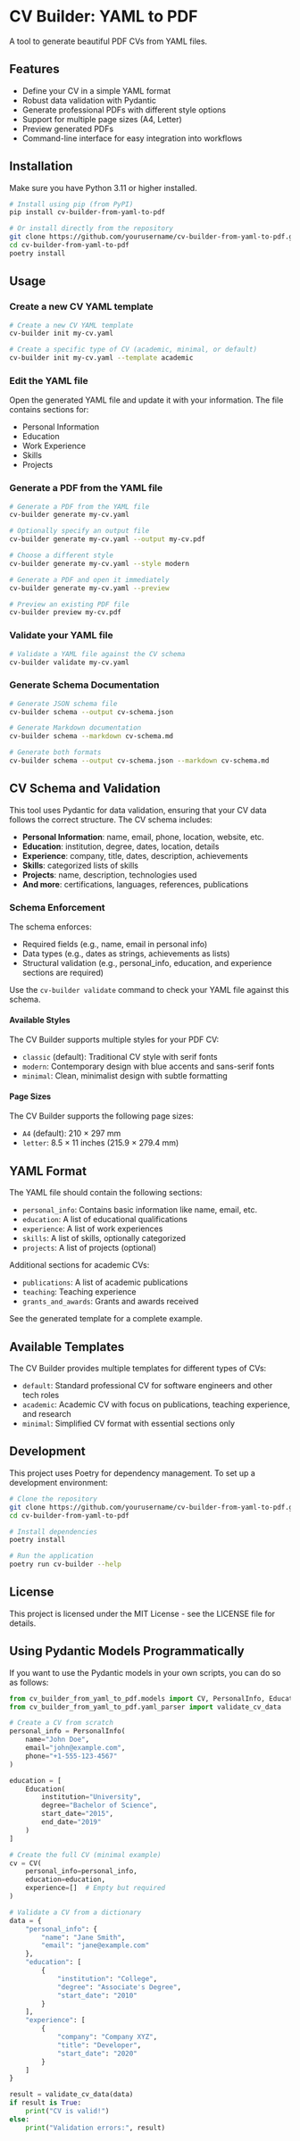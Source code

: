 # CV Builder: YAML to PDF

A tool to generate beautiful PDF CVs from YAML files.

## Features

- Define your CV in a simple YAML format
- Robust data validation with Pydantic
- Generate professional PDFs with different style options
- Support for multiple page sizes (A4, Letter)
- Preview generated PDFs
- Command-line interface for easy integration into workflows

## Installation

Make sure you have Python 3.11 or higher installed.

```bash
# Install using pip (from PyPI)
pip install cv-builder-from-yaml-to-pdf

# Or install directly from the repository
git clone https://github.com/yourusername/cv-builder-from-yaml-to-pdf.git
cd cv-builder-from-yaml-to-pdf
poetry install
```

## Usage

### Create a new CV YAML template

```bash
# Create a new CV YAML template
cv-builder init my-cv.yaml

# Create a specific type of CV (academic, minimal, or default)
cv-builder init my-cv.yaml --template academic
```

### Edit the YAML file

Open the generated YAML file and update it with your information. The file contains sections for:

- Personal Information
- Education
- Work Experience
- Skills
- Projects

### Generate a PDF from the YAML file

```bash
# Generate a PDF from the YAML file
cv-builder generate my-cv.yaml

# Optionally specify an output file
cv-builder generate my-cv.yaml --output my-cv.pdf

# Choose a different style
cv-builder generate my-cv.yaml --style modern

# Generate a PDF and open it immediately
cv-builder generate my-cv.yaml --preview

# Preview an existing PDF file
cv-builder preview my-cv.pdf
```

### Validate your YAML file

```bash
# Validate a YAML file against the CV schema
cv-builder validate my-cv.yaml
```

### Generate Schema Documentation

```bash
# Generate JSON schema file
cv-builder schema --output cv-schema.json

# Generate Markdown documentation
cv-builder schema --markdown cv-schema.md

# Generate both formats
cv-builder schema --output cv-schema.json --markdown cv-schema.md
```

## CV Schema and Validation

This tool uses Pydantic for data validation, ensuring that your CV data follows the correct structure. The CV schema includes:

- **Personal Information**: name, email, phone, location, website, etc.
- **Education**: institution, degree, dates, location, details
- **Experience**: company, title, dates, description, achievements
- **Skills**: categorized lists of skills
- **Projects**: name, description, technologies used
- **And more**: certifications, languages, references, publications

### Schema Enforcement

The schema enforces:
- Required fields (e.g., name, email in personal info)
- Data types (e.g., dates as strings, achievements as lists)
- Structural validation (e.g., personal_info, education, and experience sections are required)

Use the `cv-builder validate` command to check your YAML file against this schema.

#### Available Styles

The CV Builder supports multiple styles for your PDF CV:

- `classic` (default): Traditional CV style with serif fonts
- `modern`: Contemporary design with blue accents and sans-serif fonts
- `minimal`: Clean, minimalist design with subtle formatting

#### Page Sizes

The CV Builder supports the following page sizes:

- `A4` (default): 210 × 297 mm
- `letter`: 8.5 × 11 inches (215.9 × 279.4 mm)

## YAML Format

The YAML file should contain the following sections:

- `personal_info`: Contains basic information like name, email, etc.
- `education`: A list of educational qualifications
- `experience`: A list of work experiences
- `skills`: A list of skills, optionally categorized
- `projects`: A list of projects (optional)

Additional sections for academic CVs:
- `publications`: A list of academic publications
- `teaching`: Teaching experience
- `grants_and_awards`: Grants and awards received

See the generated template for a complete example.

## Available Templates

The CV Builder provides multiple templates for different types of CVs:

- `default`: Standard professional CV for software engineers and other tech roles
- `academic`: Academic CV with focus on publications, teaching experience, and research
- `minimal`: Simplified CV format with essential sections only

## Development

This project uses Poetry for dependency management. To set up a development environment:

```bash
# Clone the repository
git clone https://github.com/yourusername/cv-builder-from-yaml-to-pdf.git
cd cv-builder-from-yaml-to-pdf

# Install dependencies
poetry install

# Run the application
poetry run cv-builder --help
```

## License

This project is licensed under the MIT License - see the LICENSE file for details.

## Using Pydantic Models Programmatically

If you want to use the Pydantic models in your own scripts, you can do so as follows:

```python
from cv_builder_from_yaml_to_pdf.models import CV, PersonalInfo, Education
from cv_builder_from_yaml_to_pdf.yaml_parser import validate_cv_data

# Create a CV from scratch
personal_info = PersonalInfo(
    name="John Doe",
    email="john@example.com",
    phone="+1-555-123-4567"
)

education = [
    Education(
        institution="University",
        degree="Bachelor of Science",
        start_date="2015",
        end_date="2019"
    )
]

# Create the full CV (minimal example)
cv = CV(
    personal_info=personal_info,
    education=education,
    experience=[]  # Empty but required
)

# Validate a CV from a dictionary
data = {
    "personal_info": {
        "name": "Jane Smith",
        "email": "jane@example.com"
    },
    "education": [
        {
            "institution": "College",
            "degree": "Associate's Degree",
            "start_date": "2010"
        }
    ],
    "experience": [
        {
            "company": "Company XYZ",
            "title": "Developer",
            "start_date": "2020"
        }
    ]
}

result = validate_cv_data(data)
if result is True:
    print("CV is valid!")
else:
    print("Validation errors:", result)
```